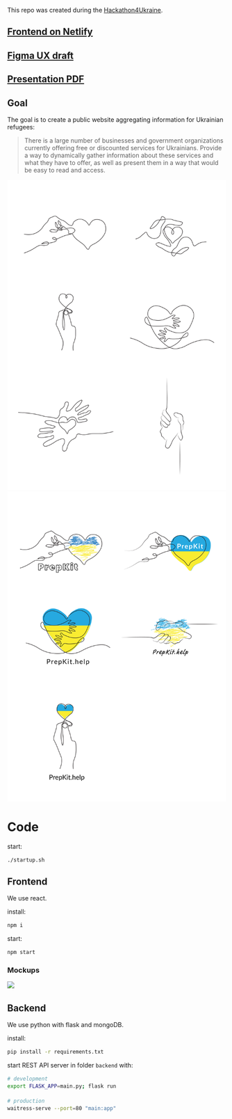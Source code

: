This repo was created during the [Hackathon4Ukraine](https://www.eventbrite.co.uk/e/hackathon4ukraine-tickets-293387910137?keep_tld=1). 

## [Frontend on Netlify](https://determined-booth-c58f9d.netlify.app/)
## [Figma UX draft](https://www.figma.com/file/xdWMsBGT1GOHQVgLNdTmnp/prepkit.help?node-id=0%3A1)
## [Presentation PDF](https://unifiedapi.io/prepkit/)
## Goal

The goal is to create a public website aggregating information for Ukrainian refugees:

> There is a large number of businesses and government organizations currently
offering free or discounted services for Ukrainians. Provide a way to dynamically
gather information about these services and what they have to offer, as well as
present them in a way that would be easy to read and access.


![prepkit](./project_files/prepkit-01.PNG)
![prepkit](./project_files/prepkit-02.PNG)

# Code

start:

```sh
./startup.sh
```

## Frontend

We use react.

install:

```sh
npm i
```

start:

```sh
npm start
```

### Mockups

<img src="https://user-images.githubusercontent.com/33965649/159124072-71600bf2-eaea-452b-8723-3f6615baa789.png" width="500"/>

## Backend

We use python with flask and mongoDB.

install:

```sh
pip install -r requirements.txt
```

start REST API server in folder `backend` with:

```sh
# development
export FLASK_APP=main.py; flask run

# production
waitress-serve --port=80 "main:app"
```
